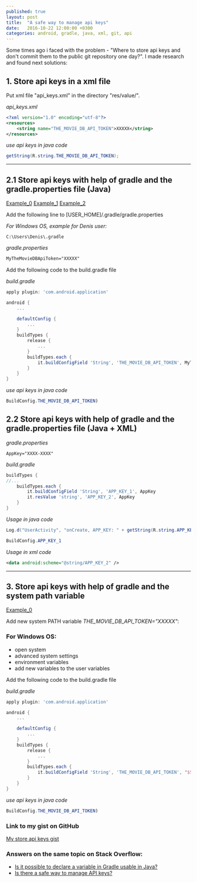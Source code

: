 ```yaml
---
published: true
layout: post
title:  "A safe way to manage api keys"
date:   2016-10-22 12:00:00 +0300
categories: android, gradle, java, xml, git, api
---
```


Some times ago i faced with the problem - "Where to store api keys and don't commit them to the public git repository one day?". I made research and found next solutions:

## 1. Store api keys in a xml file
Put xml file "api_keys.xml" in the directory "res/value/".

*api_keys.xml*
```xml
<?xml version="1.0" encoding="utf-8"?>
<resources>
    <string name="THE_MOVIE_DB_API_TOKEN">XXXXX</string>
</resources>
```

*use api keys in java code*
```java
getString(R.string.THE_MOVIE_DB_API_TOKEN);
```

---

## 2.1 Store api keys with help of gradle and the gradle.properties file (Java)

[Example_0](https://github.com/udacity/Sunshine-Version-2/commit/898f4355c4bb257055f9f0eb2ac51e0412674cbf)
[Example_1](https://github.com/udacity/Sunshine-Version-2/blob/sunshine_master/README.md)
[Example_2](http://michiganlabs.com/string-constants-generated-gradle-build-configurations/#.VtB0-px96Um)

Add the following line to [USER_HOME]/.gradle/gradle.properties

*For Windows OS, example for Denis user:* 
```
C:\Users\Denis\.gradle
```

*gradle.properties*
```xml
MyTheMovieDBApiToken="XXXXX"
```

Add the following code to the build.gradle file

*build.gradle*
```gradle
apply plugin: 'com.android.application'

android {
    ...

    defaultConfig {
        ...
    }
    buildTypes {
        release {
            ...
        }
        buildTypes.each {
            it.buildConfigField 'String', 'THE_MOVIE_DB_API_TOKEN', MyTheMovieDBApiToken
        }
    }
}
```

*use api keys in java code*
```java
BuildConfig.THE_MOVIE_DB_API_TOKEN)
```

## 2.2 Store api keys with help of gradle and the gradle.properties file (Java + XML)

*gradle.properties*
```
AppKey="XXXX-XXXX"
```

*build.gradle*
```groovy
buildTypes {
//...
    buildTypes.each {
        it.buildConfigField 'String', 'APP_KEY_1', AppKey
        it.resValue 'string', 'APP_KEY_2', AppKey
    }
}
```

*Usage in java code*
```java
Log.d("UserActivity", "onCreate, APP_KEY: " + getString(R.string.APP_KEY_2));

BuildConfig.APP_KEY_1
```

*Usage in xml code*
```xml
<data android:scheme="@string/APP_KEY_2" />
```

---

## 3. Store api keys with help of gradle and the system path variable

[Example_0](http://stackoverflow.com/questions/9854176/in-gradle-is-there-a-better-way-to-get-environment-variables)

Add new system PATH variable *THE_MOVIE_DB_API_TOKEN="XXXXX"*:
### For Windows OS:
* open system
* advanced system settings
* environment variables
* add new variables to the user variables 


Add the following code to the build.gradle file

*build.gradle*
```gradle
apply plugin: 'com.android.application'

android {
    ...

    defaultConfig {
        ...
    }
    buildTypes {
        release {
            ...
        }
        buildTypes.each {
            it.buildConfigField 'String', 'THE_MOVIE_DB_API_TOKEN', "$System.env.THE_MOVIE_DB_API_TOKEN"
        }
    }
}
```

*use api keys in java code*
```java
BuildConfig.THE_MOVIE_DB_API_TOKEN)
```

### Link to my gist on GitHub

[My store api keys gist](https://gist.github.com/VDenis/46c222b16683447bab33)

### Answers on the same topic on Stack Overflow:

* [Is it possible to declare a variable in Gradle usable in Java?](http://stackoverflow.com/questions/17197636/is-it-possible-to-declare-a-variable-in-gradle-usable-in-java/35650390#35650390)
* [Is there a safe way to manage API keys?](http://stackoverflow.com/questions/33134031/is-there-a-safe-way-to-manage-api-keys/34021467#34021467)
